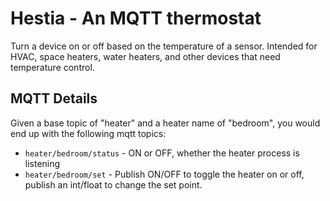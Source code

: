 # Hestia - An MQTT thermostat

Turn a device on or off based on the temperature of a sensor. Intended for
HVAC, space heaters, water heaters, and other devices that need temperature
control.

## MQTT Details

Given a base topic of "heater" and a heater name of "bedroom", you would end up with the following mqtt topics:

* `heater/bedroom/status` - ON or OFF, whether the heater process is listening
* `heater/bedroom/set` - Publish ON/OFF to toggle the heater on or off, publish an int/float to change the set point.
